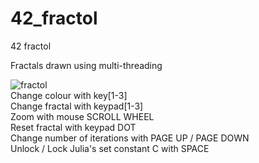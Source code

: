 # 42_fractol
42 fractol

Fractals drawn using multi-threading

![fractol](http://img11.hostingpics.net/pics/349772ScreenShot20170109at12036PM.png)  
Change colour with key[1-3]  
Change fractal with keypad[1-3]  
Zoom with mouse SCROLL WHEEL  
Reset fractal with keypad DOT  
Change number of iterations with PAGE UP / PAGE DOWN  
Unlock / Lock Julia's set constant C with SPACE  
